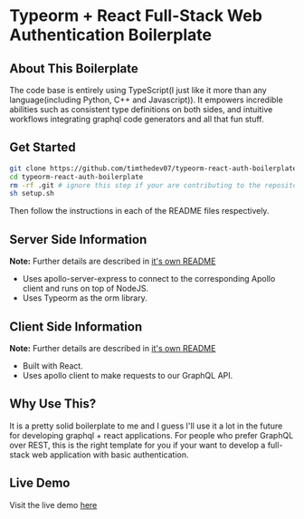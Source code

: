 # Typeorm + React Full-Stack Web Authentication Boilerplate

## About This Boilerplate

The code base is entirely using TypeScript(I just like it more than any language(including Python, C++ and Javascript)).
It empowers incredible abilities such as consistent type definitions on both sides, and intuitive workflows integrating graphql code generators and all that fun stuff.

## Get Started

```bash
git clone https://github.com/timthedev07/typeorm-react-auth-boilerplate.git
cd typeorm-react-auth-boilerplate
rm -rf .git # ignore this step if your are contributing to the repository
sh setup.sh
```

Then follow the instructions in each of the README files respectively.

## Server Side Information

**Note:** Further details are described in [it's own README](server/README.md)

- Uses apollo-server-express to connect to the corresponding Apollo client and runs on top of NodeJS.
- Uses Typeorm as the orm library.

## Client Side Information

**Note:** Further details are described in [it's own README](client/README.md)

- Built with React.
- Uses apollo client to make requests to our GraphQL API.

## Why Use This?

It is a pretty solid boilerplate to me and I guess I'll use it a lot in the future for developing graphql + react applications.
For people who prefer GraphQL over REST, this is the right template for you if your want to develop a full-stack web application with basic authentication.

## Live Demo

Visit the live demo [here](https://typeorm-react-auth-boilerplate.netlify.app/)
